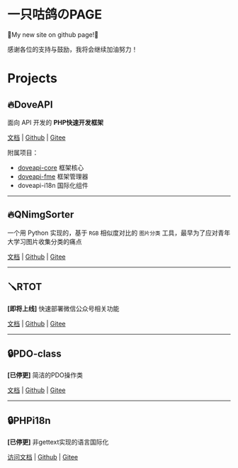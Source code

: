 # 一只咕鸽のPAGE

🎉My new site on github page!🎉

感谢各位的支持与鼓励，我将会继续加油努力！

# Projects

## 🔥DoveAPI

面向 API 开发的 **PHP快速开发框架**

[文档](https://xcenweb.github.io/docs/doveapi/) | [Github](https://github.com/xcenweb/DoveAPI) | [Gitee]()

附属项目：
- [doveapi-core](https://github.com/xcenweb/doveapi-core) 框架核心
- [doveapi-fme](https://github.com/xcenweb/doveapi-fme) 框架管理器
- doveapi-i18n 国际化组件

---

## 🔥QNimgSorter

一个用 Python 实现的，基于 `RGB` 相似度对比的 `图片分类` 工具，最早为了应对青年大学习图片收集分类的痛点

[文档]() | [Github](https://github.com/xcenweb/QNimgSorter) | [Gitee]()

---

## 🪛RTOT

**[即将上线]** 快速部署微信公众号相关功能

[文档]() | [Github]() | [Gitee]()

---

## 🔒PDO-class

**[已停更]** 简洁的PDO操作类

[文档]() | [Github]() | [Gitee]()

---

## 🔒PHPi18n

**[已停更]** 非gettext实现的语言国际化

[访问文档]() | [Github]() | [Gitee]()